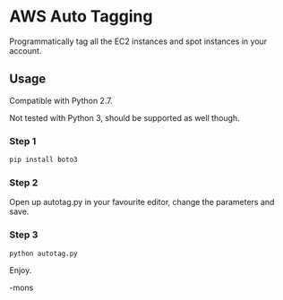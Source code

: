 # AWS Auto Tagging

Programmatically tag all the EC2 instances and spot instances in your account.

## Usage

Compatible with Python 2.7.

Not tested with Python 3, should be supported as well though.

### Step 1

```bash
pip install boto3
```
### Step 2

Open up autotag.py in your favourite editor, change the parameters and save.

### Step 3

```bash
python autotag.py
```



Enjoy.

-mons